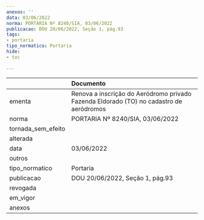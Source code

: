 ```yaml
---
anexos: ''
data: 03/06/2022
norma: PORTARIA Nº 8240/SIA, 03/06/2022
publicacao: DOU 20/06/2022, Seção 1, pág.93
tags:
- portaria
tipo_normatico: Portaria
hide: 
- toc 
 
---
```


|                    | Documento                                                                               |
|:-------------------|:----------------------------------------------------------------------------------------|
| ementa             | Renova a inscrição do Aeródromo privado Fazenda Eldorado (TO) no cadastro de aeródromos |
| norma              | PORTARIA Nº 8240/SIA, 03/06/2022                                                        |
| tornada_sem_efeito |                                                                                         |
| alterada           |                                                                                         |
| data               | 03/06/2022                                                                              |
| outros             |                                                                                         |
| tipo_normatico     | Portaria                                                                                |
| publicacao         | DOU 20/06/2022, Seção 1, pág.93                                                         |
| revogada           |                                                                                         |
| em_vigor           |                                                                                         |
| anexos             |                                                                                         |